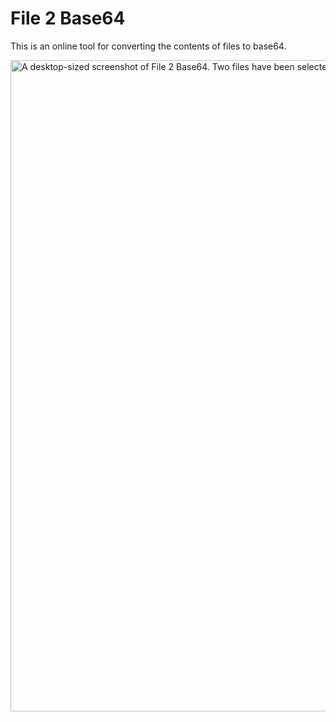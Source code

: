 # File 2 Base64

This is an online tool for converting the contents of files to base64.

<img width="1803" height="1042" alt="A desktop-sized screenshot of File 2 Base64. Two files have been selected, notes.txt and todo.txt, and their base64-encoded contents are displayed in the output area." src="https://github.com/user-attachments/assets/b3f18009-d972-42fc-964c-a73f1750efd8" />

